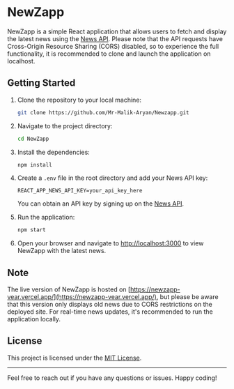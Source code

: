 # NewZapp

NewZapp is a simple React application that allows users to fetch and display the latest news using the [News API](https://newsapi.org/). Please note that the API requests have Cross-Origin Resource Sharing (CORS) disabled, so to experience the full functionality, it is recommended to clone and launch the application on localhost.

## Getting Started

1. Clone the repository to your local machine:

    ```bash
    git clone https://github.com/Mr-Malik-Aryan/Newzapp.git
    ```

2. Navigate to the project directory:

    ```bash
    cd NewZapp
    ```

3. Install the dependencies:

    ```bash
    npm install
    ```

4. Create a `.env` file in the root directory and add your News API key:

    ```env
    REACT_APP_NEWS_API_KEY=your_api_key_here
    ```

    You can obtain an API key by signing up on the [News API](https://newsapi.org/).

5. Run the application:

    ```bash
    npm start
    ```

6. Open your browser and navigate to [http://localhost:3000](http://localhost:3000) to view NewZapp with the latest news.

## Note

The live version of NewZapp is hosted on [https://newzapp-vear.vercel.app/](https://newzapp-vear.vercel.app/), but please be aware that this version only displays old news due to CORS restrictions on the deployed site. For real-time news updates, it's recommended to run the application locally.



## License

This project is licensed under the [MIT License](LICENSE).

---

Feel free to reach out if you have any questions or issues. Happy coding!
